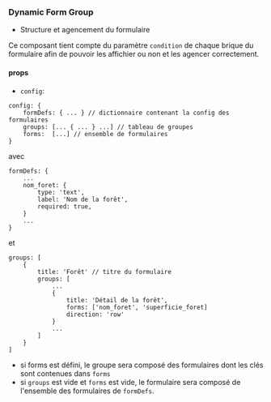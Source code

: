 

### Dynamic Form Group

- Structure et agencement du formulaire

Ce composant tient compte du paramètre `condition` de chaque brique du formulaire afin de pouvoir les affichier ou non et les agencer correctement.

#### props
- `config`:
```
config: {
    formDefs: { ... } // dictionnaire contenant la config des formulaires
    groups: [... { ... } ...] // tableau de groupes
    forms:  [...] // ensemble de formulaires
}
```

avec 
```
formDefs: {
    ...
    nom_foret: {
        type: 'text',
        label: 'Nom de la forêt',
        required: true,
    }
    ...
}
```

et 
```
groups: [
    {
        title: 'Forêt' // titre du formulaire
        groups: [
            ...
            {
                title: 'Détail de la forêt',
                forms: ['nom_foret', 'superficie_foret]
                direction: 'row'
            }
            ...
        ]
    }
]
``` 


- si forms est défini, le groupe sera composé des formulaires dont les clés sont contenues dans `forms`
- si `groups` est vide et `forms` est vide, le formulaire sera composé de l'ensemble des formulaires de `formDefs`.
